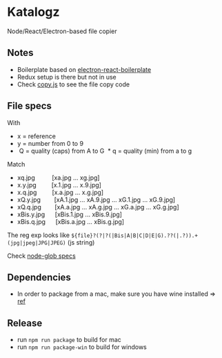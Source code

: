 # Katalogz
Node/React/Electron-based file copier

## Notes
* Boilerplate based on [electron-react-boilerplate](https://github.com/chentsulin/react-electron-boilerplate)
* Redux setup is there but not in use
* Check [copy.js](https://github.com/lhache/katalogz/blob/master/app/scripts/copy.js) to see the file copy code

## File specs

With
* x = reference 
* y = number from 0 to 9
*  Q = quality (caps) from A to G
 * q = quality (min) from a to g

Match
* xq.jpg          [xa.jpg ... xg.jpg]
* x.y.jpg         [x.1.jpg ... x.9.jpg]
* x.q.jpg         [x.a.jpg ... x.g.jpg]
* xQ.y.jpg        [xA.1.jpg ... xA.9.jpg ... xG.1.jpg ... xG.9.jpg]
* xQ.q.jpg        [xA.a.jpg ... xA.g.jpg ... xG.a.jpg ... xG.g.jpg]
* xBis.y.jpg      [xBis.1.jpg ... xBis.9.jpg]
* xBis.q.jpg      [xBis.a.jpg ... xBis.g.jpg]

The reg exp looks like `${file}?(?|?(|Bis|A|B|C|D|E|G).??(|.?)).+(jpg|jpeg|JPG|JPEG)` (js string)

Check [node-glob specs](https://github.com/isaacs/node-glob)

## Dependencies
- In order to package from a mac, make sure you have wine installed => [ref](https://github.com/electron-userland/electron-builder/wiki/Multi-Platform-Build)

## Release
* run `npm run package` to build for mac
* run `npm run package-win` to build for windows
